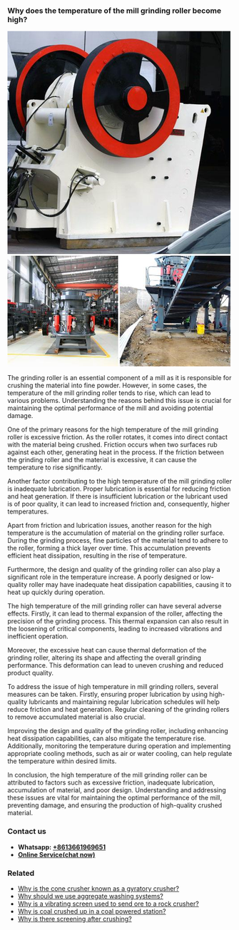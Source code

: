 <h3>Why does the temperature of the mill grinding roller become high?</h3><img src='1701671415.jpg' alt=''><p>The grinding roller is an essential component of a mill as it is responsible for crushing the material into fine powder. However, in some cases, the temperature of the mill grinding roller tends to rise, which can lead to various problems. Understanding the reasons behind this issue is crucial for maintaining the optimal performance of the mill and avoiding potential damage.</p><p>One of the primary reasons for the high temperature of the mill grinding roller is excessive friction. As the roller rotates, it comes into direct contact with the material being crushed. Friction occurs when two surfaces rub against each other, generating heat in the process. If the friction between the grinding roller and the material is excessive, it can cause the temperature to rise significantly.</p><p>Another factor contributing to the high temperature of the mill grinding roller is inadequate lubrication. Proper lubrication is essential for reducing friction and heat generation. If there is insufficient lubrication or the lubricant used is of poor quality, it can lead to increased friction and, consequently, higher temperatures.</p><p>Apart from friction and lubrication issues, another reason for the high temperature is the accumulation of material on the grinding roller surface. During the grinding process, fine particles of the material tend to adhere to the roller, forming a thick layer over time. This accumulation prevents efficient heat dissipation, resulting in the rise of temperature.</p><p>Furthermore, the design and quality of the grinding roller can also play a significant role in the temperature increase. A poorly designed or low-quality roller may have inadequate heat dissipation capabilities, causing it to heat up quickly during operation.</p><p>The high temperature of the mill grinding roller can have several adverse effects. Firstly, it can lead to thermal expansion of the roller, affecting the precision of the grinding process. This thermal expansion can also result in the loosening of critical components, leading to increased vibrations and inefficient operation.</p><p>Moreover, the excessive heat can cause thermal deformation of the grinding roller, altering its shape and affecting the overall grinding performance. This deformation can lead to uneven crushing and reduced product quality.</p><p>To address the issue of high temperature in mill grinding rollers, several measures can be taken. Firstly, ensuring proper lubrication by using high-quality lubricants and maintaining regular lubrication schedules will help reduce friction and heat generation. Regular cleaning of the grinding rollers to remove accumulated material is also crucial.</p><p>Improving the design and quality of the grinding roller, including enhancing heat dissipation capabilities, can also mitigate the temperature rise. Additionally, monitoring the temperature during operation and implementing appropriate cooling methods, such as air or water cooling, can help regulate the temperature within desired limits.</p><p>In conclusion, the high temperature of the mill grinding roller can be attributed to factors such as excessive friction, inadequate lubrication, accumulation of material, and poor design. Understanding and addressing these issues are vital for maintaining the optimal performance of the mill, preventing damage, and ensuring the production of high-quality crushed material.</p><h3>Contact us</h3><ul><li><strong>Whatsapp:&nbsp;<a href="https://wa.me/8613661969651">+8613661969651</a></strong></li><li><a href="https://swt.shibang-china.com/?git&amp;zhl"><strong>Online Service(chat now)</strong></a></li></ul><h3>Related</h3><ul><li><a href='Why%20is%20the%20cone%20crusher%20known%20as%20a%20gyratory%20crusher%3F.md'>Why is the cone crusher known as a gyratory crusher?</a></li><li><a href='Why%20should%20we%20use%20aggregate%20washing%20systems%3F.md'>Why should we use aggregate washing systems?</a></li><li><a href='Why%20is%20a%20vibrating%20screen%20used%20to%20send%20ore%20to%20a%20rock%20crusher%3F.md'>Why is a vibrating screen used to send ore to a rock crusher?</a></li><li><a href='Why%20is%20coal%20crushed%20up%20in%20a%20coal%20powered%20station%3F.md'>Why is coal crushed up in a coal powered station?</a></li><li><a href='Why%20is%20there%20screening%20after%20crushing%3F.md'>Why is there screening after crushing?</a></li></ul>